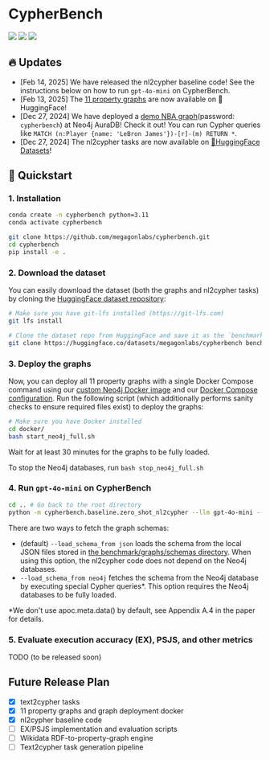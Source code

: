 # CypherBench

[![](https://img.shields.io/badge/license-apache2.0-green.svg)](LICENSE) 
[![](https://img.shields.io/badge/🤗-HuggingFace-red.svg)](https://huggingface.co/datasets/megagonlabs/cypherbench)
[![](https://img.shields.io/badge/paper-arxiv-yellow.svg)](https://arxiv.org/pdf/2412.18702)

## 🔥 Updates

- [Feb 14, 2025] We have released the nl2cypher baseline code! See the instructions below on how to run `gpt-4o-mini` on CypherBench.
- [Feb 13, 2025] The [11 property graphs](https://huggingface.co/datasets/megagonlabs/cypherbench/tree/main/graphs) are now available on 🤗HuggingFace!
- [Dec 27, 2024] We have deployed a [demo NBA graph](https://browser.neo4j.io/?dbms=neo4j%2Bs%3A%2F%2Fneo4j@36535562.databases.neo4j.io&db=neo4j)(password: `cypherbench`) at Neo4j AuraDB! Check it out! You can run Cypher queries like `MATCH (n:Player {name: 'LeBron James'})-[r]-(m) RETURN *`.
- [Dec 27, 2024] The nl2cypher tasks are now available on [🤗HuggingFace Datasets](https://huggingface.co/datasets/megagonlabs/cypherbench)! 


## 🚀 Quickstart

### 1. Installation


```bash
conda create -n cypherbench python=3.11
conda activate cypherbench

git clone https://github.com/megagonlabs/cypherbench.git
cd cypherbench
pip install -e .
```

### 2. Download the dataset

You can easily download the dataset (both the graphs and nl2cypher tasks) by cloning the [HuggingFace dataset repository](https://huggingface.co/datasets/megagonlabs/cypherbench):

```bash
# Make sure you have git-lfs installed (https://git-lfs.com)
git lfs install

# Clone the dataset repo from HuggingFace and save it as the `benchmark` directory
git clone https://huggingface.co/datasets/megagonlabs/cypherbench benchmark
```

### 3. Deploy the graphs

Now, you can deploy all 11 property graphs with a single Docker Compose command using our [custom Neo4j Docker image](https://hub.docker.com/repository/docker/megagonlabs/neo4j-with-loader/general) and our [Docker Compose configuration](docker/docker-compose-full.yml). Run the following script (which additionally performs sanity checks to ensure required files exist) to deploy the graphs:

```bash
# Make sure you have Docker installed
cd docker/
bash start_neo4j_full.sh
```

Wait for at least 30 minutes for the graphs to be fully loaded.

To stop the Neo4j databases, run `bash stop_neo4j_full.sh`

### 4. Run `gpt-4o-mini` on CypherBench

```bash
cd .. # Go back to the root directory
python -m cypherbench.baseline.zero_shot_nl2cypher --llm gpt-4o-mini --result_dir output/gpt-4o-mini/
```

There are two ways to fetch the graph schemas:
- (default) `--load_schema_from json` loads the schema from the local JSON files stored in [the benchmark/graphs/schemas directory](benchmark/graphs/schemas). When using this option, the nl2cypher code does not depend on the Neo4j databases.
- `--load_schema_from neo4j` fetches the schema from the Neo4j database by executing special Cypher queries*. This option requires the Neo4j databases to be fully loaded.

*We don't use apoc.meta.data() by default, see Appendix A.4 in the paper for details.

### 5. Evaluate execution accuracy (EX), PSJS, and other metrics

TODO (to be released soon)


## Future Release Plan

- [x] text2cypher tasks
- [x] 11 property graphs and graph deployment docker
- [x] nl2cypher baseline code
- [ ] EX/PSJS implementation and evaluation scripts
- [ ] Wikidata RDF-to-property-graph engine
- [ ] Text2cypher task generation pipeline
